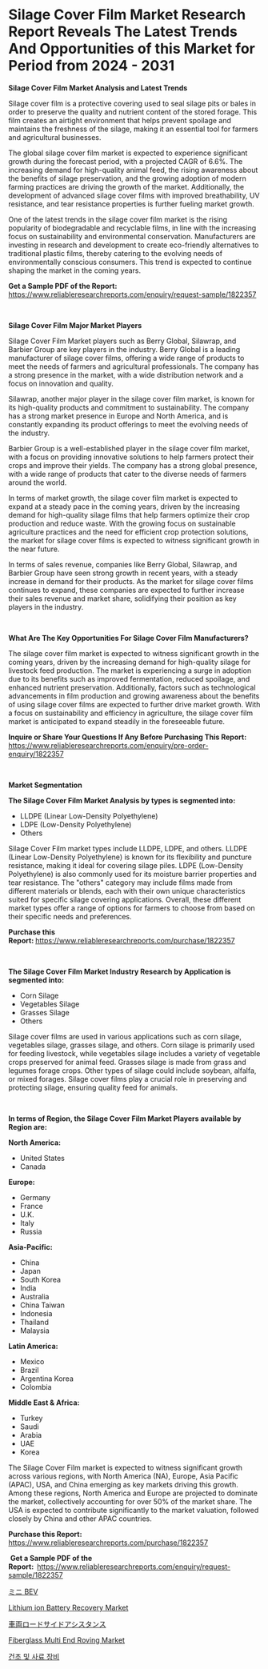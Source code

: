 <p><h1>Silage Cover Film Market Research Report Reveals The Latest Trends And Opportunities of this Market for Period from 2024 - 2031</h1></p><p><strong>Silage Cover Film Market Analysis and Latest Trends</strong></p>
<p><p>Silage cover film is a protective covering used to seal silage pits or bales in order to preserve the quality and nutrient content of the stored forage. This film creates an airtight environment that helps prevent spoilage and maintains the freshness of the silage, making it an essential tool for farmers and agricultural businesses.</p><p>The global silage cover film market is expected to experience significant growth during the forecast period, with a projected CAGR of 6.6%. The increasing demand for high-quality animal feed, the rising awareness about the benefits of silage preservation, and the growing adoption of modern farming practices are driving the growth of the market. Additionally, the development of advanced silage cover films with improved breathability, UV resistance, and tear resistance properties is further fueling market growth.</p><p>One of the latest trends in the silage cover film market is the rising popularity of biodegradable and recyclable films, in line with the increasing focus on sustainability and environmental conservation. Manufacturers are investing in research and development to create eco-friendly alternatives to traditional plastic films, thereby catering to the evolving needs of environmentally conscious consumers. This trend is expected to continue shaping the market in the coming years.</p></p>
<p><strong>Get a Sample PDF of the Report:&nbsp;</strong> <a href="https://www.reliableresearchreports.com/enquiry/request-sample/1822357">https://www.reliableresearchreports.com/enquiry/request-sample/1822357</a></p>
<p>&nbsp;</p>
<p><strong>Silage Cover Film Major Market Players</strong></p>
<p><p>Silage Cover Film Market players such as Berry Global, Silawrap, and Barbier Group are key players in the industry. Berry Global is a leading manufacturer of silage cover films, offering a wide range of products to meet the needs of farmers and agricultural professionals. The company has a strong presence in the market, with a wide distribution network and a focus on innovation and quality.</p><p>Silawrap, another major player in the silage cover film market, is known for its high-quality products and commitment to sustainability. The company has a strong market presence in Europe and North America, and is constantly expanding its product offerings to meet the evolving needs of the industry.</p><p>Barbier Group is a well-established player in the silage cover film market, with a focus on providing innovative solutions to help farmers protect their crops and improve their yields. The company has a strong global presence, with a wide range of products that cater to the diverse needs of farmers around the world.</p><p>In terms of market growth, the silage cover film market is expected to expand at a steady pace in the coming years, driven by the increasing demand for high-quality silage films that help farmers optimize their crop production and reduce waste. With the growing focus on sustainable agriculture practices and the need for efficient crop protection solutions, the market for silage cover films is expected to witness significant growth in the near future.</p><p>In terms of sales revenue, companies like Berry Global, Silawrap, and Barbier Group have seen strong growth in recent years, with a steady increase in demand for their products. As the market for silage cover films continues to expand, these companies are expected to further increase their sales revenue and market share, solidifying their position as key players in the industry.</p></p>
<p>&nbsp;</p>
<p><strong>What Are The Key Opportunities For Silage Cover Film Manufacturers?</strong></p>
<p><p>The silage cover film market is expected to witness significant growth in the coming years, driven by the increasing demand for high-quality silage for livestock feed production. The market is experiencing a surge in adoption due to its benefits such as improved fermentation, reduced spoilage, and enhanced nutrient preservation. Additionally, factors such as technological advancements in film production and growing awareness about the benefits of using silage cover films are expected to further drive market growth. With a focus on sustainability and efficiency in agriculture, the silage cover film market is anticipated to expand steadily in the foreseeable future.</p></p>
<p><strong>Inquire or Share Your Questions If Any Before Purchasing This Report:</strong> <a href="https://www.reliableresearchreports.com/enquiry/pre-order-enquiry/1822357">https://www.reliableresearchreports.com/enquiry/pre-order-enquiry/1822357</a></p>
<p>&nbsp;</p>
<p><strong>Market Segmentation</strong></p>
<p><strong>The Silage Cover Film Market Analysis by types is segmented into:</strong></p>
<p><ul><li>LLDPE (Linear Low-Density Polyethylene)</li><li>LDPE (Low-Density Polyethylene)</li><li>Others</li></ul></p>
<p><p>Silage Cover Film market types include LLDPE, LDPE, and others. LLDPE (Linear Low-Density Polyethylene) is known for its flexibility and puncture resistance, making it ideal for covering silage piles. LDPE (Low-Density Polyethylene) is also commonly used for its moisture barrier properties and tear resistance. The "others" category may include films made from different materials or blends, each with their own unique characteristics suited for specific silage covering applications. Overall, these different market types offer a range of options for farmers to choose from based on their specific needs and preferences.</p></p>
<p><strong>Purchase this Report:&nbsp;</strong><a href="https://www.reliableresearchreports.com/purchase/1822357">https://www.reliableresearchreports.com/purchase/1822357</a></p>
<p>&nbsp;</p>
<p><strong>The Silage Cover Film Market Industry Research by Application is segmented into:</strong></p>
<p><ul><li>Corn Silage</li><li>Vegetables Silage</li><li>Grasses Silage</li><li>Others</li></ul></p>
<p><p>Silage cover films are used in various applications such as corn silage, vegetables silage, grasses silage, and others. Corn silage is primarily used for feeding livestock, while vegetables silage includes a variety of vegetable crops preserved for animal feed. Grasses silage is made from grass and legumes forage crops. Other types of silage could include soybean, alfalfa, or mixed forages. Silage cover films play a crucial role in preserving and protecting silage, ensuring quality feed for animals.</p></p>
<p>&nbsp;</p>
<p><strong>In terms of Region, the Silage Cover Film Market Players available by Region are:</strong></p>
<p>
    <p> <strong> North America: </strong>
        <ul>
            <li>United States</li>
            <li>Canada</li>
        </ul>
        </p> 
    <p> <strong> Europe: </strong>
        <ul>
            <li>Germany</li>
            <li>France</li>
            <li>U.K.</li>
            <li>Italy</li>
            <li>Russia</li>
        </ul>
        </p> 
    <p> <strong> Asia-Pacific: </strong>
        <ul>
            <li>China</li>
            <li>Japan</li>
            <li>South Korea</li>
            <li>India</li>
            <li>Australia</li>
            <li>China Taiwan</li>
            <li>Indonesia</li>
            <li>Thailand</li>
            <li>Malaysia</li>
        </ul>
        </p> 
    <p> <strong> Latin America: </strong>
        <ul>
            <li>Mexico</li>
            <li>Brazil</li>
            <li>Argentina Korea</li>
            <li>Colombia</li>
        </ul>
        </p> 
    <p> <strong> Middle East & Africa: </strong>
        <ul>
            <li>Turkey</li>
            <li>Saudi</li>
            <li>Arabia</li>
            <li>UAE</li>
            <li>Korea</li>
        </ul>
    </p>
    </p>
<p><p>The Silage Cover Film market is expected to witness significant growth across various regions, with North America (NA), Europe, Asia Pacific (APAC), USA, and China emerging as key markets driving this growth. Among these regions, North America and Europe are projected to dominate the market, collectively accounting for over 50% of the market share. The USA is expected to contribute significantly to the market valuation, followed closely by China and other APAC countries.</p></p>
<p><strong>Purchase this Report: </strong><a href="https://www.reliableresearchreports.com/purchase/1822357">https://www.reliableresearchreports.com/purchase/1822357</a></p>
<p>&nbsp;<strong>Get a Sample PDF of the Report:&nbsp;&nbsp;</strong><a href="https://www.reliableresearchreports.com/enquiry/request-sample/1822357">https://www.reliableresearchreports.com/enquiry/request-sample/1822357</a></p>
<p><strong></strong></p>
<p><p><a href="https://github.com/xemfu2379520/Market-Research-Report-List-1/blob/main/11320091002.md">ミニ BEV</a></p><p><a href="https://issuu.com/reportprime-2/docs/lithium-ion-battery-recovery-market-size-2030.pptx">Lithium ion Battery Recovery Market</a></p><p><a href="https://medium.com/@alenaieme/%E8%87%AA%E5%8B%95%E8%BB%8A%E3%81%AE%E6%95%91%E6%8F%B4%E3%82%B5%E3%83%BC%E3%83%93%E3%82%B9%E5%B8%82%E5%A0%B4%E3%81%AE%E3%83%88%E3%83%AC%E3%83%B3%E3%83%89%E3%81%A8%E5%B8%82%E5%A0%B4%E5%88%86%E6%9E%90%E3%81%AF-2024%E5%B9%B4%E3%81%8B%E3%82%892031%E5%B9%B4%E3%81%BE%E3%81%A7%E3%81%AE%E4%BA%88%E6%B8%AC%E3%81%95%E3%82%8C%E3%81%A6%E3%81%84%E3%81%BE%E3%81%99-dfed8211f0f9">車両ロードサイドアシスタンス</a></p><p><a href="https://github.com/ChiragRP21/Market-Research-Report-List-3/blob/main/fiberglass-multi-end-roving-market.md">Fiberglass Multi End Roving Market</a></p><p><a href="https://github.com/bvubpqd5241630/Market-Research-Report-List-1/blob/main/7585500694.md">건초 및 사료 장비</a></p></p>